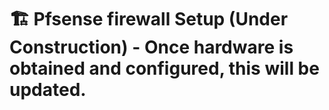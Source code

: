 # 🏗️ Pfsense firewall Setup (Under Construction) - Once hardware is obtained and configured, this will be updated.
